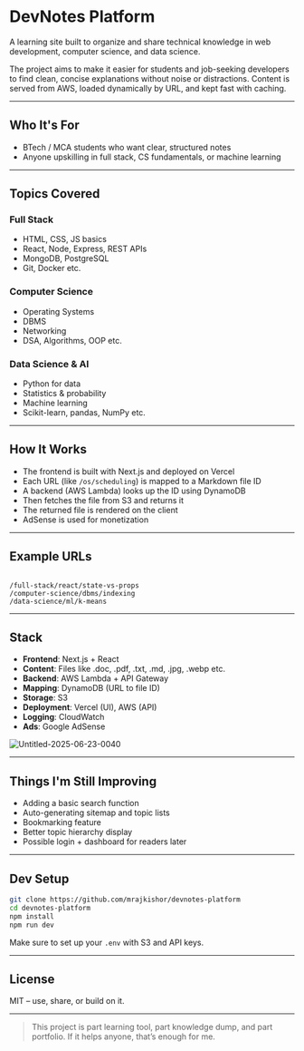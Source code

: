 
# DevNotes Platform

A learning site built to organize and share technical knowledge in web development, computer science, and data science.

The project aims to make it easier for students and job-seeking developers to find clean, concise explanations without noise or distractions. Content is served from AWS, loaded dynamically by URL, and kept fast with caching.

---

## Who It's For

- BTech / MCA students who want clear, structured notes
- Anyone upskilling in full stack, CS fundamentals, or machine learning

---

## Topics Covered

### Full Stack
- HTML, CSS, JS basics
- React, Node, Express, REST APIs
- MongoDB, PostgreSQL
- Git, Docker etc.

### Computer Science
- Operating Systems
- DBMS
- Networking
- DSA, Algorithms, OOP etc.

### Data Science & AI
- Python for data
- Statistics & probability
- Machine learning
- Scikit-learn, pandas, NumPy etc.

---

## How It Works

- The frontend is built with Next.js and deployed on Vercel
- Each URL (like `/os/scheduling`) is mapped to a Markdown file ID
- A backend (AWS Lambda) looks up the ID using DynamoDB
- Then fetches the file from S3 and returns it
- The returned file is rendered on the client
- AdSense is used for monetization

---

## Example URLs

```

/full-stack/react/state-vs-props
/computer-science/dbms/indexing
/data-science/ml/k-means

````

---

## Stack

- **Frontend**: Next.js + React
- **Content**: Files like .doc, .pdf, .txt, .md, .jpg, .webp etc.
- **Backend**: AWS Lambda + API Gateway
- **Mapping**: DynamoDB (URL to file ID)
- **Storage**: S3
- **Deployment**: Vercel (UI), AWS (API)
- **Logging**: CloudWatch
- **Ads**: Google AdSense


![Untitled-2025-06-23-0040](https://github.com/user-attachments/assets/e0296b7d-68a8-40ee-96aa-bff86035fcd5)



---

## Things I'm Still Improving

- Adding a basic search function
- Auto-generating sitemap and topic lists
- Bookmarking feature
- Better topic hierarchy display
- Possible login + dashboard for readers later

---

## Dev Setup

```bash
git clone https://github.com/mrajkishor/devnotes-platform
cd devnotes-platform
npm install
npm run dev
````

Make sure to set up your `.env` with S3 and API keys.

---

## License

MIT – use, share, or build on it.

---

> This project is part learning tool, part knowledge dump, and part portfolio. If it helps anyone, that’s enough for me.
